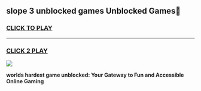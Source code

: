
## slope 3 unblocked games Unblocked Games👋
<h3>
<a href="https://premium.freeplayer.one?title=slope_3_unblocked_games&ref=16F">CLICK TO PLAY</a></h3>
<hr>

<h3>
<a href="https://premium.freeplayer.one?title=slope_3_unblocked_games&ref=16F">CLICK 2 PLAY</a>
  
</h3>

<a href="https://premium.freeplayer.one?title=slope_3_unblocked_games&ref=16F/"><img src="https://clearcache.store/games.png"></a>


**worlds hardest game unblocked: Your Gateway to Fun and Accessible Online Gaming**
